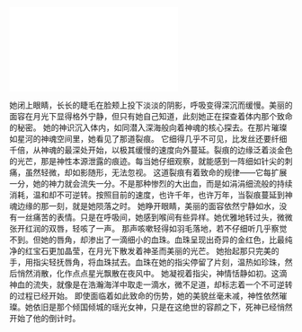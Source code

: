![](./0001-7.md)

她闭上眼睛，长长的睫毛在脸颊上投下淡淡的阴影，呼吸变得深沉而缓慢。美丽的面容在月光下显得格外宁静，但只有她自己知道，此刻她正在探查着体内那个致命的秘密。
她的神识沉入体内，如同潜入深海般向着神魂的核心探去。在那片璀璨如星河的神魂空间里，她看见了那道裂痕。
它细得几乎不可见，比发丝还要纤细千倍，从神魂的最深处开始，以极其缓慢的速度向外蔓延。裂痕的边缘泛着淡金色的光芒，那是神性本源泄露的痕迹。每当她仔细观察，就能感到一阵细如针尖的刺痛，虽然轻微，却如影随形，无法忽视。
这道裂痕有着致命的规律——它每扩展一分，她的神力就会流失一分。不是那种惨烈的大出血，而是如涓涓细流般的持续消耗，温和却不可逆转。按照目前的速度，也许千年，也许万年，当裂痕蔓延到神魂边缘的那一刻，就是她陨落之时。
她睁开眼睛，美丽的面容依然宁静如水，没有一丝痛苦的表情。只是在呼吸间，她感到喉间有些异样。她优雅地转过头，微微张开红润的双唇，轻咳了一声。
那声咳嗽轻得如羽毛落地，若不仔细听几乎察觉不到。但她的唇角，却渗出了一滴细小的血珠。血珠呈现出奇异的金红色，比最纯净的红宝石更加晶莹，在月光下散发着神圣而美丽的光芒。
她抬起那只完美的手，用指尖轻抚唇角，将血珠拭去。血珠在她的指尖停留了片刻，温热如珍珠，然后悄然消散，化作点点星光飘散在夜风中。
她凝视着指尖，神情恬静如初。这滴神血的流失，就像是在浩瀚海洋中取走一滴水，微不足道，却标志着一个不可逆转的过程已经开始。
即使面临着如此致命的伤势，她的美貌丝毫未减，神性依然璀璨。她依旧是那个倾国倾城的瑶光女神，只是在这绝世的容颜之下，死神已经悄然开始了他的倒计时。
